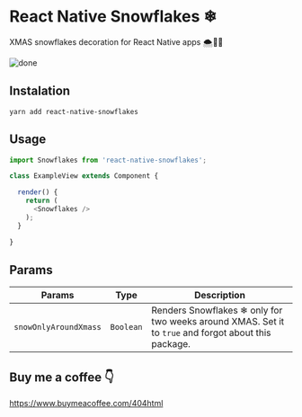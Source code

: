 # React Native Snowflakes ❄
XMAS snowflakes decoration for React Native apps 🌨🎅🎄

![done](https://user-images.githubusercontent.com/45104241/70398716-8c18d480-1a1e-11ea-8051-99a8d22a0a1a.gif)

## Instalation

```
yarn add react-native-snowflakes
```

## Usage

```js
import Snowflakes from 'react-native-snowflakes';

class ExampleView extends Component {

  render() {
    return (
      <Snowflakes />
    );
  }

}

```

## Params
| Params                | Type          | Description  |
| --------------------- |:-------------:| ------------ |
| `snowOnlyAroundXmass` | `Boolean`     | Renders Snowflakes ❄ only for two weeks around XMAS. Set it to `true` and forgot about this package. |

## Buy me a coffee 👇
https://www.buymeacoffee.com/404html
